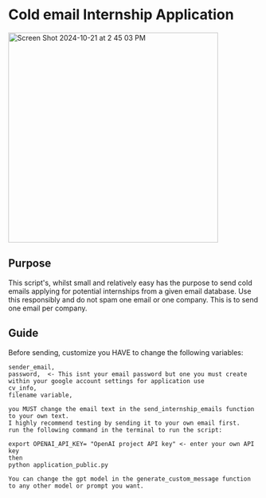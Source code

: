 # Cold email Internship Application

<img width="421" alt="Screen Shot 2024-10-21 at 2 45 03 PM" src="https://github.com/user-attachments/assets/0690384e-71b6-45a0-afe2-1b46cf4dcc87">


## Purpose
This script's, whilst small and relatively easy has the purpose to send cold emails applying for potential internships from a given email database.
Use this responsibly and do not spam one email or one company. This is to send one email per company.

## Guide

Before sending, customize  you HAVE to change the following variables:
    
    sender_email, 
    password,  <- This isnt your email password but one you must create within your google account settings for application use
    cv_info,  
    filename variable,
    
    you MUST change the email text in the send_internship_emails function to your own text.
    I highly recommend testing by sending it to your own email first.
    run the following command in the terminal to run the script:
    
    export OPENAI_API_KEY= "OpenAI project API key" <- enter your own API key
    then
    python application_public.py 
    
    You can change the gpt model in the generate_custom_message function to any other model or prompt you want.
